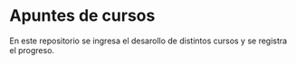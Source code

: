 # Apuntes de cursos
En este repositorio se ingresa el desarollo de distintos cursos y se registra el progreso.
